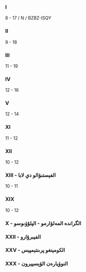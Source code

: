 ### I
8 - 17 / N / BZBZ-ISQY
<p dir="rtl">

</p>

### II
9 - 18
<p dir="rtl">

</p>

### III
11 - 19
<p dir="rtl">

</p>

### IV
12 - 16
<p dir="rtl">

</p>

### V
12 - 14
<p dir="rtl">

</p>

### XI
11 - 12
<p dir="rtl">

</p>

### XII
10 - 12
<p dir="rtl">

</p>

### XIII - الفېستىۋالو دې لابا
10 - 11
<p dir="rtl">

</p>

### XIX
10 - 12
<p dir="rtl">

</p>

### X - الگراندە المەلۋارمو - الپلۇۋىوسو

<p dir="rtl">

</p>

### XXII - الفېبرۇارو

### XXV - الكومېنغو پرىنتېمپېس

### XXX - النوۋيارەن الۋېسپېرون
